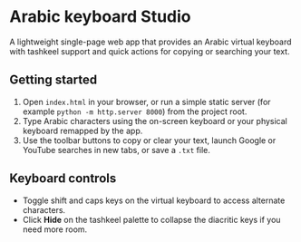 # Arabic keyboard Studio

A lightweight single-page web app that provides an Arabic virtual keyboard with tashkeel support and quick actions for copying or searching your text.

## Getting started

1. Open `index.html` in your browser, or run a simple static server (for example `python -m http.server 8000`) from the project root.
2. Type Arabic characters using the on-screen keyboard or your physical keyboard remapped by the app.
3. Use the toolbar buttons to copy or clear your text, launch Google or YouTube searches in new tabs, or save a `.txt` file.

## Keyboard controls

- Toggle shift and caps keys on the virtual keyboard to access alternate characters.
- Click **Hide** on the tashkeel palette to collapse the diacritic keys if you need more room.
